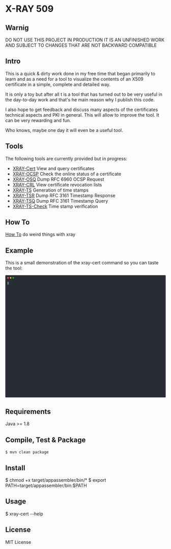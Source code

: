 X-RAY 509
===

## Warnig

DO NOT USE THIS PROJECT IN PRODUCTION 
IT IS AN UNFINISHED WORK AND SUBJECT 
TO CHANGES THAT ARE NOT BACKWARD COMPATIBLE

## Intro

This is a quick & dirty work done in my free time that began primarily 
to learn and as a need for a tool to visualize the contents of an 
X509 certificate in a simple, complete and detailed way.

It is only a toy but after all t is a tool that has turned out to be very 
useful in the day-to-day work and that's he main reason why I publish this code.

I also hope to get feedback and discuss many aspects of the certificates 
technical aspects and PKI in general. This will allow to improve the tool.
It can be very rewarding and fun.

Who knows, maybe one day it will even be a useful tool.

## Tools

The following tools are currently provided but in progress:
* [XRAY-Cert](doc/xray-cert.md)  View and query certificates
* [XRAY-OCSP](doc/xray-ocsp.md) Check the online status of a certificate
* [XRAY-OSQ](doc/xray-osq.md) Dump RFC 6960 OCSP Request
* [XRAY-CRL](doc/xray-crl.md) View certificate revocation lists
* [XRAY-TS](doc/xray-ts.md) Generation of time stamps
* [XRAY-TSR](doc/xray-tsr.md) Dump RFC 3161 Timestamp Response
* [XRAY-TSQ](doc/xray-tsq.md) Dump RFC 3161 Timestamp Query
* [XRAY-TS-Check](doc/xray-ts-chk.md) Time stamp verification


## How To

[How To](doc/how-to.md) do weird things with xray


## Example

This is a small demonstration of the xray-cert command so you can taste the tool:

![Example](./doc/term.svg)

## Requirements
Java >= 1.8

## Compile, Test & Package
    $ mvn clean package

## Install
   $ chmod +x target/appassembler/bin/*
   $ export PATH=target/appassembler/bin:$PATH	

## Usage
   $ xray-cert --help
   
  	
## License
MIT License



